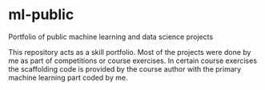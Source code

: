 # ml-public
Portfolio of public machine learning and data science projects

This repository acts as a skill portfolio. Most of the projects were done by me as part of competitions or course exercises. In certain course exercises the scaffolding code is provided by the course author with the primary machine learning part coded by me. 
